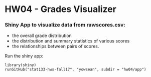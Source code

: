 # HW04 - Grades Visualizer

### Shiny App to visualize data from rawscores.csv:
* the overall grade distribution
* the distribution and summary statistics of various scores
* the relationships between pairs of scores.

Run the shiny app:

```
library(shiny)
runGitHub("stat133-hws-fall17", "yowsean", subdir = "hw04/app")
```
